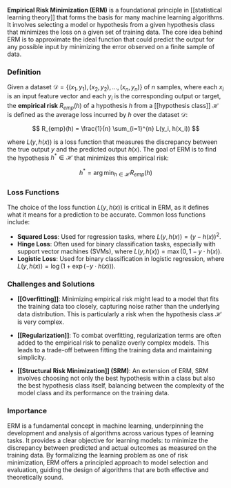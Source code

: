 **Empirical Risk Minimization (ERM)** is a foundational principle in [[statistical learning theory]] that forms the basis for many machine learning algorithms. It involves selecting a model or hypothesis from a given hypothesis class that minimizes the loss on a given set of training data. The core idea behind ERM is to approximate the ideal function that could predict the output for any possible input by minimizing the error observed on a finite sample of data.

### Definition

Given a dataset $\mathcal{D} = \{(x_1, y_1), (x_2, y_2), \ldots, (x_n, y_n)\}$ of $n$ samples, where each $x_i$ is an input feature vector and each $y_i$ is the corresponding output or target, the **empirical risk** $R_{emp}(h)$ of a hypothesis $h$ from a [[hypothesis class]] $\mathcal{H}$ is defined as the average loss incurred by $h$ over the dataset $\mathcal{D}$:

$$
R_{emp}(h) = \frac{1}{n} \sum_{i=1}^{n} L(y_i, h(x_i))
$$

where $L(y, h(x))$ is a loss function that measures the discrepancy between the true output $y$ and the predicted output $h(x)$. The goal of ERM is to find the hypothesis $h^* \in \mathcal{H}$ that minimizes this empirical risk:

$$
h^* = \arg\min_{h \in \mathcal{H}} R_{emp}(h)
$$

### Loss Functions

The choice of the loss function $L(y, h(x))$ is critical in ERM, as it defines what it means for a prediction to be accurate. Common loss functions include:

- **Squared Loss**: Used for regression tasks, where $L(y, h(x)) = (y - h(x))^2$.
- **Hinge Loss**: Often used for binary classification tasks, especially with support vector machines (SVMs), where $L(y, h(x)) = \max(0, 1 - y \cdot h(x))$.
- **Logistic Loss**: Used for binary classification in logistic regression, where $L(y, h(x)) = \log(1 + \exp(-y \cdot h(x)))$.

### Challenges and Solutions

- **[[Overfitting]]**: Minimizing empirical risk might lead to a model that fits the training data too closely, capturing noise rather than the underlying data distribution. This is particularly a risk when the hypothesis class $\mathcal{H}$ is very complex.

- **[[Regularization]]**: To combat overfitting, regularization terms are often added to the empirical risk to penalize overly complex models. This leads to a trade-off between fitting the training data and maintaining simplicity.

- **[[Structural Risk Minimization]] (SRM)**: An extension of ERM, SRM involves choosing not only the best hypothesis within a class but also the best hypothesis class itself, balancing between the complexity of the model class and its performance on the training data.

### Importance

ERM is a fundamental concept in machine learning, underpinning the development and analysis of algorithms across various types of learning tasks. It provides a clear objective for learning models: to minimize the discrepancy between predicted and actual outcomes as measured on the training data. By formalizing the learning problem as one of risk minimization, ERM offers a principled approach to model selection and evaluation, guiding the design of algorithms that are both effective and theoretically sound.